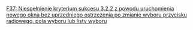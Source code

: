 [F37: Niespełnienie kryterium sukcesu 3.2.2 z powodu uruchomienia nowego okna bez uprzedniego ostrzeżenia po zmianie wyboru przycisku radiowego, pola wyboru lub listy wyboru](https://www.w3.org/WAI/WCAG22/Techniques/failures/F37)